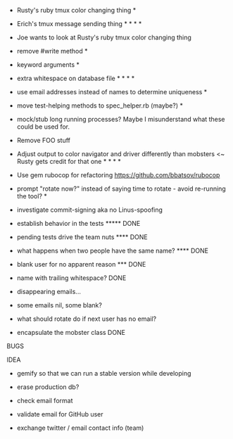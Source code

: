 * Rusty's ruby tmux color changing thing *
* Erich's tmux message sending thing * * * *
* Joe wants to look at Rusty's ruby tmux color changing thing
* remove #write method *
* keyword arguments *
* extra whitespace on database file * * * *
* use email addresses instead of names to determine uniqueness *
* move test-helping methods to spec_helper.rb (maybe?) *
* mock/stub long running processes? Maybe I misunderstand what these could be used for.
* Remove FOO stuff
* Adjust output to color navigator and driver differently than mobsters <~ Rusty gets credit for that one * * * *
* Use gem rubocop for refactoring https://github.com/bbatsov/rubocop
* prompt "rotate now?" instead of saying time to rotate - avoid re-running the tool? *
* investigate commit-signing aka no Linus-spoofing








* establish behavior in the tests ***** DONE
* pending tests drive the team nuts **** DONE

* what happens when two people have the same name? ****  DONE

* blank user for no apparent reason *** DONE
* name with trailing whitespace? DONE


* disappearing emails...
* some emails nil, some blank?

* what should rotate do if next user has no email?
* encapsulate the mobster class DONE



BUGS


IDEA

* gemify so that we can run a stable version while developing
* erase production db?
* check email format
* validate email for GitHub user

* exchange twitter / email contact info (team)

